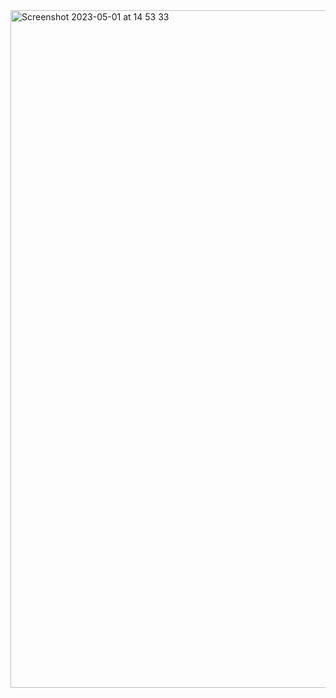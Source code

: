 <img width="1084" alt="Screenshot 2023-05-01 at 14 53 33" src="https://user-images.githubusercontent.com/93719632/235470518-ff23cd52-923f-4270-97c0-0a8969318928.png">
